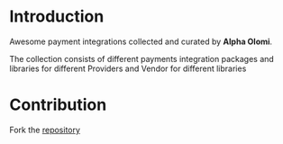 # Introduction

Awesome payment integrations collected and curated by **Alpha Olomi**.

The collection consists of different payments integration packages and libraries for different Providers and Vendor for different libraries

# Contribution

Fork the [repository](https://github.com/alphaolomi/awesome-payment-intergations)
